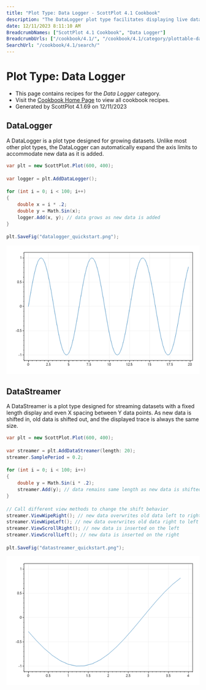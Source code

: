 ```yaml
---
title: "Plot Type: Data Logger - ScottPlot 4.1 Cookbook"
description: "The DataLogger plot type facilitates displaying live data by giving the developer a simple way to Add() new data points by either shifting them in or appending them to a growing list. This plot type also has special options to manage axis limits as new data arrives. See code in the WinForms Demo app for advanced usage information."
date: 12/11/2023 8:11:10 AM
BreadcrumbNames: ["ScottPlot 4.1 Cookbook", "Data Logger"]
BreadcrumbUrls: ["/cookbook/4.1/", "/cookbook/4.1/category/plottable-datalogger/"]
SearchUrl: "/cookbook/4.1/search/"
---
```


# Plot Type: Data Logger
* This page contains recipes for the _Data Logger_ category.
* Visit the [Cookbook Home Page](../../) to view all cookbook recipes.
* Generated by ScottPlot 4.1.69 on 12/11/2023
## DataLogger

A DataLogger is a plot type designed for growing datasets. Unlike most other plot types, the DataLogger can automatically expand the axis limits to accommodate new data as it is added.

```cs
var plt = new ScottPlot.Plot(600, 400);

var logger = plt.AddDataLogger();

for (int i = 0; i < 100; i++)
{
    double x = i * .2;
    double y = Math.Sin(x);
    logger.Add(x, y); // data grows as new data is added
}

plt.SaveFig("datalogger_quickstart.png");
```

<img src='../../images/datalogger_quickstart.png' class='d-block mx-auto my-5' />


## DataStreamer

A DataStreamer is a plot type designed for streaming datasets with a fixed length display and even X spacing between Y data points. As new data is shifted in, old data is shifted out, and the displayed trace is always the same size.

```cs
var plt = new ScottPlot.Plot(600, 400);

var streamer = plt.AddDataStreamer(length: 20);
streamer.SamplePeriod = 0.2;

for (int i = 0; i < 100; i++)
{
    double y = Math.Sin(i * .2);
    streamer.Add(y); // data remains same length as new data is shifted in
}

// Call different view methods to change the shift behavior
streamer.ViewWipeRight(); // new data overwrites old data left to right
streamer.ViewWipeLeft(); // new data overwrites old data right to left
streamer.ViewScrollRight(); // new data is inserted on the left
streamer.ViewScrollLeft(); // new data is inserted on the right

plt.SaveFig("datastreamer_quickstart.png");
```

<img src='../../images/datastreamer_quickstart.png' class='d-block mx-auto my-5' />



